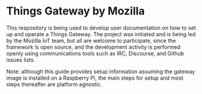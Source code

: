 # Things Gateway by Mozilla

This respository is being used to develop user documentation on how to set up and operate a Things Gateway. The project was initiated and is being led by the Mozilla IoT team, but all are welcome to participate, since the framework is open source, and the development activity is performed openly using communications tools such as IRC, Discourse, and Github issues lists.

Note: although this guide provides setup information assuming the gateway image is installed on a Raspberry Pi, the main steps for setup and most steps thereafter are platform agnostic.


